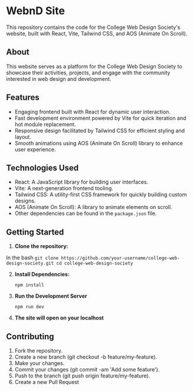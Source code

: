 # WebnD Site

This repository contains the code for the College Web Design Society's website, built with React, Vite, Tailwind CSS, and AOS (Animate On Scroll).

## About

This website serves as a platform for the College Web Design Society to showcase their activities, projects, and engage with the community interested in web design and development.

## Features

- Engaging frontend built with React for dynamic user interaction.
- Fast development environment powered by Vite for quick iteration and hot module replacement.
- Responsive design facilitated by Tailwind CSS for efficient styling and layout.
- Smooth animations using AOS (Animate On Scroll) library to enhance user experience.

## Technologies Used

- React: A JavaScript library for building user interfaces.
- Vite: A next-generation frontend tooling.
- Tailwind CSS: A utility-first CSS framework for quickly building custom designs.
- AOS (Animate On Scroll): A library to animate elements on scroll.
- Other dependencies can be found in the `package.json` file.

## Getting Started

1. **Clone the repository:**

 In the bash
 ` git clone https://github.com/your-username/college-web-design-society.git
cd college-web-design-society  `

2. **Install Dependencies:**

   `npm install`

3. **Run the Development Server**

    `npm run dev `

4. **The site will open on your localhost**

## Contributing
1. Fork the repository.
2. Create a new branch (git checkout -b feature/my-feature).
3. Make your changes.
4. Commit your changes (git commit -am 'Add some feature').
5. Push to the branch (git push origin feature/my-feature).
6. Create a new Pull Request


